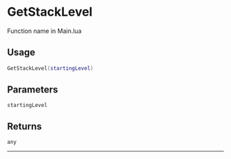 # GetStackLevel
Function name in Main.lua
## Usage
```lua
GetStackLevel(startingLevel)
```
## Parameters
`startingLevel`
## Returns
`any`

---